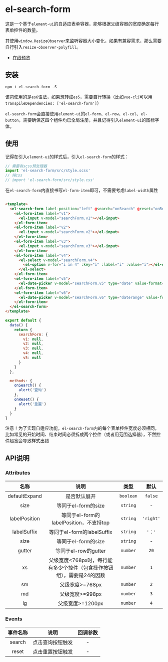 # el-search-form

这是一个基于`element-ui`的自适应表单容器，能够根据父级容器的宽度确定每行表单控件的数量。

其使用`window.ResizeObserver`来监听容器大小变化，如果有兼容需求，那么需要自行引入`resize-observer-polyfill`。

- [在线预览](https://toesbieya.github.io/el-search-form/example/index.html)

## 安装

```
npm i el-search-form -S
```

该包使用的是`es6`语法，如果想转成`es5`，需要自行转换（比如`vue-cli`可以用`transpileDependencies: ['el-search-form']`）

`el-search-form`会直接使用`element-ui`的`el-form`、`el-row`、`el-col`、`el-button`，需要确保这四个组件均已全局注册，并且记得引入`element-ui`的图标字体。

## 使用

记得在引入`element-ui`的样式后，引入`el-search-form`的样式：
```js
// 需要有scss预处理器
import 'el-search-form/src/style.scss'
// 纯css
// import 'el-search-form/src/style.css'
```

在`el-search-form`内直接书写`el-form-item`即可，不需要考虑`label-width`属性

```html

<template>
  <el-search-form label-position="left" @search="onSearch" @reset="onReset">
    <el-form-item label="v1">
      <el-input v-model="searchForm.v1"></el-input>
    </el-form-item>
    <el-form-item label="v2">
      <el-input v-model="searchForm.v2"></el-input>
    </el-form-item>
    <el-form-item label="v3">
      <el-input v-model="searchForm.v3"></el-input>
    </el-form-item>
    <el-form-item label="v4">
      <el-select v-model="searchForm.v4">
        <el-option v-for="i in 4" :key="i" :label="i" :value="i"></el-option>
      </el-select>
    </el-form-item>
    <el-form-item label="v5">
      <el-date-picker v-model="searchForm.v5" type="date" value-format="yyyy-MM-dd"></el-date-picker>
    </el-form-item>
    <el-form-item label="v6">
      <el-date-picker v-model="searchForm.v6" type="daterange" value-format="yyyy-MM-dd"></el-date-picker>
    </el-form-item>
  </el-search-form>
</template>
```

```js
export default {
  data() {
    return {
      searchForm: {
        v1: null,
        v2: null,
        v3: null,
        v4: null,
        v5: null
      }
    }
  },

  methods: {
    onSearch() {
      alert('查询')
    },
    onReset() {
      alert('重置')
    }
  }
}
```

注意！为了实现自适应功能，`el-search-form`内的每个表单控件宽度必须相同，比如常见的开始时间、结束时间必须拆成两个控件（或者用范围选择器），不然控件超宽会导致样式出错

## API说明

### Attributes

|名称|说明|类型|默认|
|:---:|:---:|:---:|:---:|
|defaultExpand|是否默认展开|`boolean`|`false`|
|size|等同于el-form的size|`string`|-|
|labelPosition|等同于el-form的labelPosition，不支持top|`string`|`'right'`|
|labelSuffix|等同于el-form的labelSuffix|`string`|`'：'`|
|size|等同于el-form的size|`string`|-|
|gutter|等同于el-row的gutter|`number`|`20`|
|xs|父级宽度<768px时，每行能有多少个控件（包含操作按钮组），需要是24的因数|`number`|`1`|
|sm|父级宽度>=768px|`number`|`2`|
|md|父级宽度>=998px|`number`|`3`|
|lg|父级宽度>=1200px|`number`|`4`|


### Events

|事件名称|说明|回调参数|
|:---:|:---:|:---:|
|search|点击查询按钮触发|-|
|reset|点击重置按钮触发|-|
